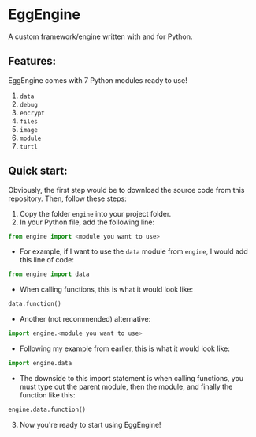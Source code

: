 # EggEngine
A custom framework/engine written with and for Python.

## Features:
EggEngine comes with 7 Python modules ready to use!
1. `data`
2. `debug`
3. `encrypt`
4. `files`
5. `image`
6. `module`
7. `turtl`

## Quick start:

Obviously, the first step would be to download the source code from this repository. Then, follow these steps:

1. Copy the folder `engine` into your project folder.
2. In your Python file, add the following line: 
```python 
from engine import <module you want to use>
```
-  For example, if I want to use the `data` module from `engine`, I would add this line of code:
```python
from engine import data
```
- When calling functions, this is what it would look like:
```python
data.function()
```
-  Another (not recommended) alternative:
```python
import engine.<module you want to use>
```
- Following my example from earlier, this is what it would look like:
```python
import engine.data
```
- The downside to this import statement is when calling functions, you must type out the parent module, then the module, and finally the function like this:
```python
engine.data.function()
```
3. Now you're ready to start using EggEngine!
